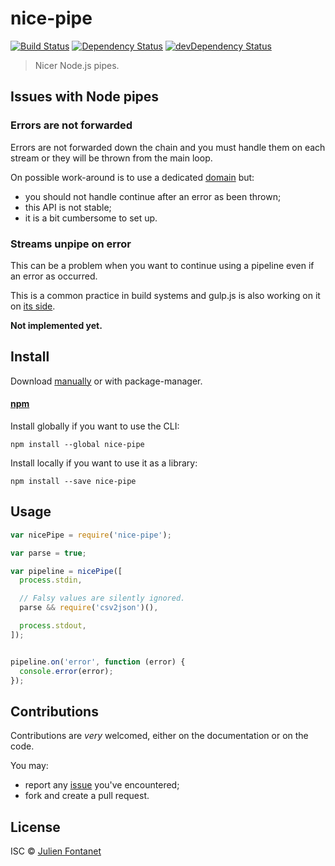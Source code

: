 # nice-pipe

[![Build Status](https://img.shields.io/travis/julien-f/nodejs-nice-pipe/master.svg)](http://travis-ci.org/julien-f/nodejs-nice-pipe)
[![Dependency Status](https://david-dm.org/julien-f/nodejs-nice-pipe/status.svg?theme=shields.io)](https://david-dm.org/julien-f/nodejs-nice-pipe)
[![devDependency Status](https://david-dm.org/julien-f/nodejs-nice-pipe/dev-status.svg?theme=shields.io)](https://david-dm.org/julien-f/nodejs-nice-pipe#info=devDependencies)

> Nicer Node.js pipes.

## Issues with Node pipes

### Errors are not forwarded

Errors are not forwarded down the chain and you must handle them on
each stream or they will be thrown from the main loop.

On possible work-around is to use a dedicated
[domain](http://nodejs.org/api/domain.html) but:
- you should not handle continue after an error as been thrown;
- this API is not stable;
- it is a bit cumbersome to set up.

### Streams unpipe on error

This can be a problem when you want to continue using a pipeline even
if an error as occurred.

This is a common practice in build systems and gulp.js is also working
on it on [its side](https://github.com/gulpjs/gulp/issues/358).

**Not implemented yet.**

## Install

Download [manually](https://github.com/julien-f/nodejs-nice-pipe/releases) or with package-manager.

#### [npm](https://npmjs.org/package/nice-pipe)

Install globally if you want to use the CLI:

```
npm install --global nice-pipe
```

Install locally if you want to use it as a library:

```
npm install --save nice-pipe
```

## Usage

```javascript
var nicePipe = require('nice-pipe');

var parse = true;

var pipeline = nicePipe([
  process.stdin,

  // Falsy values are silently ignored.
  parse && require('csv2json')(),

  process.stdout,
]);


pipeline.on('error', function (error) {
  console.error(error);
});
```

## Contributions

Contributions are *very* welcomed, either on the documentation or on
the code.

You may:

- report any [issue](https://github.com/julien-f/nodejs-nice-pipe/issues)
  you've encountered;
- fork and create a pull request.

## License

ISC © [Julien Fontanet](http://julien.isonoe.net)
